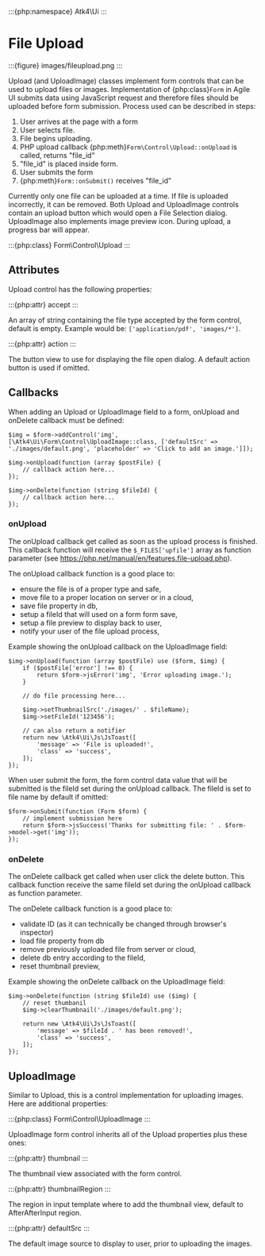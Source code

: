 :::{php:namespace} Atk4\Ui
:::

# File Upload

:::{figure} images/fileupload.png
:::

Upload (and UploadImage) classes implement form controls that can be used to upload files or images.
Implementation of {php:class}`Form` in Agile UI submits data using JavaScript request and
therefore files should be uploaded before form submission. Process used can be described
in steps:

1. User arrives at the page with a form
2. User selects file.
3. File begins uploading.
4. PHP upload callback {php:meth}`Form\Control\Upload::onUpload` is called, returns "file_id"
5. "file_id" is placed inside form.
6. User submits the form
7. {php:meth}`Form::onSubmit()` receives "file_id"

Currently only one file can be uploaded at a time. If file is uploaded incorrectly,
it can be removed. Both Upload and UploadImage controls contain an upload button which would
open a File Selection dialog. UploadImage also implements image preview icon.
During upload, a progress bar will appear.

:::{php:class} Form\Control\Upload
:::

## Attributes

Upload control has the following properties:

:::{php:attr} accept
:::

An array of string containing the file type accepted by the form control, default is empty.
Example would be: `['application/pdf', 'images/*']`.

:::{php:attr} action
:::

The button view to use for displaying the file open dialog. A default action button is used if omitted.

## Callbacks

When adding an Upload or UploadImage field to a form, onUpload and onDelete callback must be defined:

```
$img = $form->addControl('img', [\Atk4\Ui\Form\Control\UploadImage::class, ['defaultSrc' => './images/default.png', 'placeholder' => 'Click to add an image.']]);

$img->onUpload(function (array $postFile) {
    // callback action here...
});

$img->onDelete(function (string $fileId) {
    // callback action here...
});
```

### onUpload

The onUpload callback get called as soon as the upload process is finished. This callback
function will receive the `$_FILES['upfile']` array as function parameter (see https://php.net/manual/en/features.file-upload.php).

The onUpload callback function is a good place to:

- ensure the file is of a proper type and safe,
- move file to a proper location on server or in a cloud,
- save file property in db,
- setup a fileId that will used on a form form save,
- setup a file preview to display back to user,
- notify your user of the file upload process,

Example showing the onUpload callback on the UploadImage field:

```
$img->onUpload(function (array $postFile) use ($form, $img) {
    if ($postFile['error'] !== 0) {
        return $form->jsError('img', 'Error uploading image.');
    }

    // do file processing here...

    $img->setThumbnailSrc('./images/' . $fileName);
    $img->setFileId('123456');

    // can also return a notifier
    return new \Atk4\Ui\Js\JsToast([
        'message' => 'File is uploaded!',
        'class' => 'success',
    ]);
});
```

When user submit the form, the form control data value that will be submitted is the fileId set during the onUpload callback.
The fileId is set to file name by default if omitted:

```
$form->onSubmit(function (Form $form) {
    // implement submission here
    return $form->jsSuccess('Thanks for submitting file: ' . $form->model->get('img'));
});
```

### onDelete

The onDelete callback get called when user click the delete button. This callback function
receive the same fileId set during the onUpload callback as function parameter.

The onDelete callback function is a good place to:

- validate ID (as it can technically be changed through browser's inspector)
- load file property from db
- remove previously uploaded file from server or cloud,
- delete db entry according to the fileId,
- reset thumbnail preview,

Example showing the onDelete callback on the UploadImage field:

```
$img->onDelete(function (string $fileId) use ($img) {
    // reset thumbanil
    $img->clearThumbnail('./images/default.png');

    return new \Atk4\Ui\Js\JsToast([
        'message' => $fileId . ' has been removed!',
        'class' => 'success',
    ]);
});
```

## UploadImage

Similar to Upload, this is a control implementation for uploading images. Here are additional properties:

:::{php:class} Form\Control\UploadImage
:::

UploadImage form control inherits all of the Upload properties plus these ones:

:::{php:attr} thumbnail
:::

The thumbnail view associated with the form control.

:::{php:attr} thumbnailRegion
:::

The region in input template where to add the thumbnail view, default to AfterAfterInput region.

:::{php:attr} defaultSrc
:::

The default image source to display to user, prior to uploading the images.
